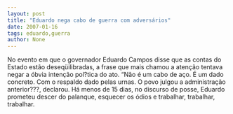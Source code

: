 ```yaml
---
layout: post
title: "Eduardo nega cabo de guerra com adversários"
date: 2007-01-16
tags: eduardo,guerra
author: None
---
```

No evento em que o governador Eduardo Campos disse que as contas do Estado estão deseqüilibradas, a frase que mais chamou a atenção tentava negar a óbvia intenção pol?tica do ato.
“Não é um cabo de aço. É um dado concreto. Com o respaldo dado pelas urnas. O povo julgou a administração anterior???, declarou.
Há menos de 15 dias, no discurso de posse, Eduardo prometeu descer do palanque, esquecer os ódios e trabalhar, trabalhar, trabalhar. 
